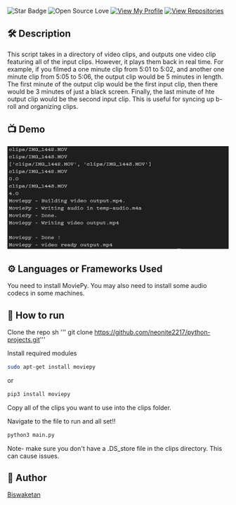 ![Star Badge](https://img.shields.io/static/v1?label=%F0%9F%8C%9F&message=If%20Useful&style=style=flat&color=BC4E99)
![Open Source Love](https://badges.frapsoft.com/os/v1/open-source.svg?v=103)
[![View My Profile](https://img.shields.io/badge/View-My_Profile-green?logo=GitHub)](https://github.com/neonite2217)
[![View Repositories](https://img.shields.io/badge/View-My_Repositories-blue?logo=GitHub)](https://github.com/neonite2217?tab=repositories)


## 🛠️ Description
This script takes in a directory of video clips, and outputs one video clip featuring all of the input clips.
However, it plays them back in real time. For example, if you filmed a one minute clip from 5:01 to 5:02, and another one minute clip from 5:05 to 5:06, the output clip would be 5 minutes in length. The first minute of the output clip would be the first input clip, then there would be 3 minutes of just a black screen. Finally, the last minute of hte output clip would be the second input clip. This is useful for syncing up b-roll and organizing clips. 

## 📺 Demo
![Screenshot of terminal output](demo.png "Screenshot of terminal output")

## ⚙️ Languages or Frameworks Used
You need to install MoviePy. You may also need to install some audio codecs in some machines.

## 🌟 How to run
Clone the repo
sh ''' git clone https://github.com/neonite2217/python-projects.git'''

Install required modules

```sh
sudo apt-get install moviepy
```
or

```sh
pip3 install moviepy
```

Copy all of the clips you want to use into the clips folder.

Navigate to the file to run and all set!!

```sh
python3 main.py
```

Note- make sure you don't have a .DS_store file in the clips directory. This can cause issues.


## 🤖 Author
[Biswaketan](https://github.com/neonite2217)
